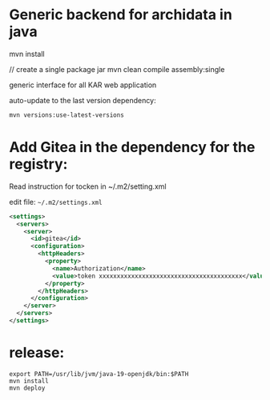 Generic backend for archidata in java
===================================




mvn install

// create a single package jar
mvn clean compile assembly:single



generic interface for all KAR web application


auto-update to the last version dependency:

```bash
mvn versions:use-latest-versions
```


Add Gitea in the dependency for the registry:
=============================================

Read instruction for tocken in ~/.m2/setting.xml

edit file: ```~/.m2/settings.xml``` 

```xml
<settings>
  <servers>
    <server>
      <id>gitea</id>
      <configuration>
        <httpHeaders>
          <property>
            <name>Authorization</name>
            <value>token xxxxxxxxxxxxxxxxxxxxxxxxxxxxxxxxxxxxxxxx</value>
          </property>
        </httpHeaders>
      </configuration>
    </server>
  </servers>
</settings>
```

release:
========

```
export PATH=/usr/lib/jvm/java-19-openjdk/bin:$PATH
mvn install
mvn deploy
```



